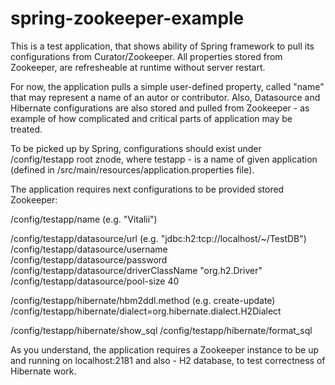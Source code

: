 # spring-zookeeper-example

This is a test application, that shows ability of Spring framework to pull its configurations from Curator/Zookeeper.
All properties stored from Zookeeper, are refresheable at runtime without server restart.

For now, the application pulls a simple user-defined property, called "name" that may represent a name of an autor or contributor.
Also, Datasource and Hibernate configurations are also stored and pulled from Zookeeper - as example of how complicated and critical parts
of application may be treated.

To be picked up by Spring, configurations should exist under /config/testapp root znode, where testapp - is a name of given application 
(defined in /src/main/resources/application.properties file).

The application requires next configurations to be provided stored Zookeeper:

/config/testapp/name (e.g. "Vitalii")

/config/testapp/datasource/url (e.g. "jdbc:h2:tcp://localhost/~/TestDB")
/config/testapp/datasource/username
/config/testapp/datasource/password
/config/testapp/datasource/driverClassName "org.h2.Driver"
/config/testapp/datasource/pool-size 40

/config/testapp/hibernate/hbm2ddl.method (e.g. create-update)
/config/testapp/hibernate/dialect=org.hibernate.dialect.H2Dialect

/config/testapp/hibernate/show_sql
/config/testapp/hibernate/format_sql

As you understand, the application requires a Zookeeper instance to be up and running on localhost:2181 and also - H2 database, to test
correctness of Hibernate work.
